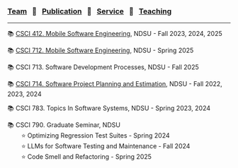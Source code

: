 
### [Team](stamlab.md) &nbsp;&nbsp;🌴&nbsp;&nbsp; [Publication](publications.md) &nbsp;&nbsp;🌴&nbsp;&nbsp; [Service](services.md) &nbsp;&nbsp;🌴&nbsp;&nbsp; [Teaching](teaching.md)
***

📚 [CSCI 412. Mobile Software Engineering](mobilesofteng.md), NDSU - Fall 2023, 2024, 2025

📚 [CSCI 712. Mobile Software Engineering](mobilesofteng712.md), NDSU - Spring 2025

📚 CSCI 713. Software Development Processes, NDSU - Fall 2025

📚 [CSCI 714. Software Project Planning and Estimation](projectplanningestimation.md), NDSU - Fall 2022, 2023, 2024

📚 CSCI 783. Topics In Software Systems, NDSU - Spring 2023, 2024

📚 CSCI 790. Graduate Seminar, NDSU<br>
&nbsp;&nbsp;&nbsp;&nbsp;&nbsp;&nbsp;&nbsp;&nbsp;⭐ Optimizing Regression Test Suites - Spring 2024<br>
&nbsp;&nbsp;&nbsp;&nbsp;&nbsp;&nbsp;&nbsp;&nbsp;⭐ LLMs for Software Testing and Maintenance - Fall 2024<br>
&nbsp;&nbsp;&nbsp;&nbsp;&nbsp;&nbsp;&nbsp;&nbsp;⭐ Code Smell and Refactoring - Spring 2025

